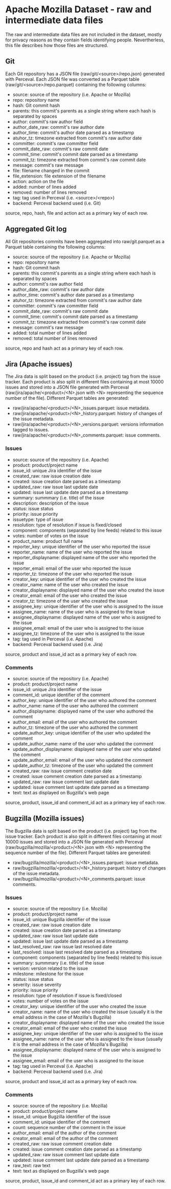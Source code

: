# Apache Mozilla Dataset - raw and intermediate data files

The raw and intermediate data files are not included in the dataset,
mostly for privacy reasons as they contain fields identifying
people. Nevertherless, this file describes how those files are
structured.

## Git

Each Git repository has a JSON file (raw/git/\<source\>/repo.json)
generated with Perceval. Each JSON file was converted as a Parquet
table (raw/git/\<source\>/repo.parquet) containing the following
columns:
* source: source of the repository (i.e. Apache or Mozilla)
* repo: repository name
* hash: Git commit hash
* parents: this commit's parents as a single string where each hash is
  separated by spaces
* author: commit's raw author field
* author\_date\_raw: commit's raw author date
* author\_time: commit's author date parsed as a timestamp
* atuhor\_tz: timezone extracted from commit's raw author date
* committer: commit's raw committer field
* commit\_date\_raw: commit's raw commit date
* commit\_time: commit's commit date parsed as a timestamp
* commit\_tz: timezone extracted from commit's raw commit date
* message: commit's raw message
* file: filename changed in the commit
* file\_extension: file extension of the filename
* action: action on the file
* added: number of lines added
* removed: number of lines removed
* tag: tag used in Perceval (i.e. \<source\>/\<repo\>)
* backend: Perceval backend used (i.e. Git)

source, repo, hash, file and action act as a primary key of each row.

## Aggregated Git log

All Git repositories commits have been aggregated into raw/git.parquet
as a Parquet table containing the following columns:
* source: source of the repository (i.e. Apache or Mozilla)
* repo: repository name
* hash: Git commit hash
* parents: this commit's parents as a single string where each hash is
  separated by spaces
* author: commit's raw author field
* author\_date\_raw: commit's raw author date
* author\_time: commit's author date parsed as a timestamp
* atuhor\_tz: timezone extracted from commit's raw author date
* committer: commit's raw committer field
* commit\_date\_raw: commit's raw commit date
* commit\_time: commit's commit date parsed as a timestamp
* commit\_tz: timezone extracted from commit's raw commit date
* message: commit's raw message
* added: total number of lines added
* removed: total number of lines removed

source, repo and hash act as a primary key of each row.

## Jira (Apache issues)

The Jira data is split based on the product (i.e. project) tag from
the issue tracker. Each product is also split in different files
containing at most 10000 issues and stored into a JSON file generated
with Perceval (raw/jira/apache/\<product\>/\<N\>.json with \<N\>
representing the sequence number of the file). Different Parquet
tables are generated:
* raw/jira/apache/\<product\>/\<N\>_issues.parquet: issue metadata.
* raw/jira/apache/\<product\>/\<N\>_history.parquet: history of changes of
  the issue metadata.
* raw/jira/apache/\<product\>/\<N\>_versions.parquet: versions information
  tagged to issues.
* raw/jira/apache/\<product\>/\<N\>_comments.parquet: issue comments.

### Issues

* source: source of the repository (i.e. Apache)
* product: product/project name
* issue\_id: unique Jira identifier of the issue
* created\_raw: raw issue creation date
* created: issue creation date parsed as a timestamp
* updated\_raw: raw issue last update date
* updated: issue last update date parsed as a timestamp
* summary: summmary (i.e. title) of the issue
* description: description of the issue
* status: issue status
* priority: issue priority
* issuetype: type of issue
* resolution: type of resolution if issue is fixed/closed
* component: components (separated by line feeds) related to this
  issue
* votes: number of votes on the issue
* product\_name: product full name
* reporter\_key: unique identifier of the user who reported the issue
* reporter\_name: name of the user who reported the issue
* reporter\_displayname: displayed name of the user who reported the issue
* reporter\_email: email of the user who reported the issue
* reporter\_tz: timezone of the user who reported the issue
* creator\_key: unique identifier of the user who created the issue
* creator\_name: name of the user who created the issue
* creator\_displayname: displayed name of the user who created the issue
* creator\_email: email of the user who created the issue
* creator\_tz: timezone of the user who created the issue
* assignee\_key: unique identifier of the user who is assigned to the issue
* assignee\_name: name of the user who is assigned to the issue
* assignee\_displayname: displayed name of the user who is assigned to the issue
* assignee\_email: email of the user who is assigned to the issue
* assignee\_tz: timezone of the user who is assigned to the issue
* tag: tag used in Perceval (i.e. Apache)
* backend: Perceval backend used (i.e. Jira)

source, product and issue\_id act as a primary key of each row.

### Comments

* source: source of the repository (i.e. Apache)
* product: product/project name
* issue\_id: unique Jira identifier of the issue
* comment\_id: unique identifier of the comment
* author\_key: unique identifier of the user who authored the comment
* author\_name: name of the user who authored the comment
* author\_displayname: displayed name of the user who authored the comment
* author\_email: email of the user who authored the comment
* author\_tz: timezone of the user who authored the comment
* update\_author\_key: unique identifier of the user who updated the comment
* update\_author\_name: name of the user who updated the comment
* update\_author\_displayname: displayed name of the user who updated the comment
* update\_author\_email: email of the user who updated the comment
* update\_author\_tz: timezone of the user who updated the comment
* created\_raw: raw issue comment creation date
* created: issue comment creation date parsed as a timestamp
* updated\_raw: raw issue comment last update date
* updated: issue comment last update date parsed as a timestamp
* text: text as displayed on Bugzilla's web page

source, product, issue\_id and comment\_id act as a primary key of each row.

## Bugzilla (Mozilla issues)

The Bugzilla data is split based on the product (i.e. project) tag
from the issue tracker. Each product is also split in different files
containing at most 10000 issues and stored into a JSON file generated
with Perceval (raw/bugzilla/mozilla/\<product\>/\<N\>.json with \<N\>
representing the sequence number of the file). Different Parquet
tables are generated:
* raw/bugzilla/mozilla/\<product\>/\<N\>_issues.parquet: issue metadata.
* raw/bugzilla/mozilla/\<product\>/\<N\>_history.parquet: history of
  changes of the issue metadata.
* raw/bugzilla/mozilla/\<product\>/\<N\>_comments.parquet: issue comments.

### Issues

* source: source of the repository (i.e. Mozilla)
* product: product/project name
* issue\_id: unique Bugzilla identifier of the issue
* created\_raw: raw issue creation date
* created: issue creation date parsed as a timestamp
* updated\_raw: raw issue last update date
* updated: issue last update date parsed as a timestamp
* last\_resolved\_raw: raw issue last resolved date
* last\_resolved: issue last resolved date parsed as a timestamp
* component: components (separated by line feeds) related to this
  issue
* summary: summmary (i.e. title) of the issue
* version: version related to the issue
* milestone: milestone for the issue
* status: issue status
* severity: issue severity
* priority: issue priority
* resolution: type of resolution if issue is fixed/closed
* votes: number of votes on the issue
* creator\_key: unique identifier of the user who created the issue
* creator\_name: name of the user who created the issue (usually it is
  the email address in the case of Mozilla's Bugzilla)
* creator\_displayname: displayed name of the user who created the issue
* creator\_email: email of the user who created the issue
* assignee\_key: unique identifier of the user who is assigned to the issue
* assignee\_name: name of the user who is assigned to the issue
  (usually it is the email address in the case of Mozilla's Bugzilla)
* assignee\_displayname: displayed name of the user who is assigned to the issue
* assignee\_email: email of the user who is assigned to the issue
* tag: tag used in Perceval (i.e. Apache)
* backend: Perceval backend used (i.e. Jira)

source, product and issue\_id act as a primary key of each row.

### Comments

* source: source of the repository (i.e. Mozilla)
* product: product/project name
* issue\_id: unique Bugzilla identifier of the issue
* comment\_id: unique identifier of the comment
* count: sequence number of the comment in the issue
* author\_email: email of the author of the comment
* creator\_email: email of the author of the comment
* created\_raw: raw issue comment creation date
* created: issue comment creation date parsed as a timestamp
* updated\_raw: raw issue comment last update date
* updated: issue comment last update date parsed as a timestamp
* raw\_text: raw text
* text: text as displayed on Bugzilla's web page

source, product, issue\_id and comment\_id act as a primary key of each row.
